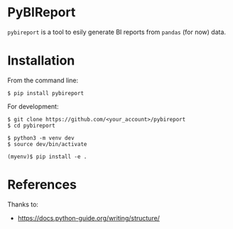 # PyBIReport

`pybireport` is a tool to esily generate BI reports from `pandas` (for now) data.


# Installation

From the command line:

```
$ pip install pybireport
```

For development:

```
$ git clone https://github.com/<your_account>/pybireport
$ cd pybireport

$ python3 -m venv dev
$ source dev/bin/activate

(myenv)$ pip install -e .
```


# References

Thanks to:
- https://docs.python-guide.org/writing/structure/